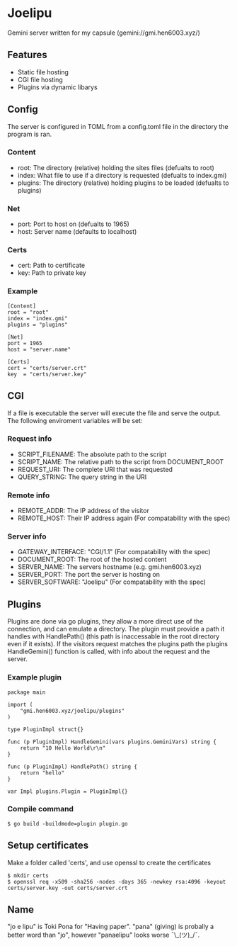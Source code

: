# Joelipu
Gemini server written for my capsule (gemini://gmi.hen6003.xyz/)

## Features
* Static file hosting
* CGI file hosting
* Plugins via dynamic libarys

## Config
The server is configured in TOML from a config.toml file in the directory the program is ran.

### Content
* root: The directory (relative) holding the sites files (defualts to root)
* index: What file to use if a directory is requested (defualts to index.gmi)
* plugins: The directory (relative) holding plugins to be loaded (defualts to plugins)

### Net
* port: Port to host on (defualts to 1965)
* host: Server name (defaults to localhost)

### Certs
* cert: Path to certificate
* key: Path to private key

### Example
```Example config
[Content]
root = "root"
index = "index.gmi"
plugins = "plugins"

[Net]
port = 1965
host = "server.name"

[Certs]
cert = "certs/server.crt"
key  = "certs/server.key"
```

## CGI
If a file is executable the server will execute the file and serve the output. The following enviroment variables will be set:

### Request info
* SCRIPT_FILENAME: The absolute path to the script
* SCRIPT_NAME: The relative path to the script from DOCUMENT_ROOT
* REQUEST_URI: The complete URI that was requested
* QUERY_STRING: The query string in the URI

### Remote info
* REMOTE_ADDR: The IP address of the visitor
* REMOTE_HOST: Their IP address again (For compatability with the spec)

### Server info
* GATEWAY_INTERFACE: "CGI/1.1" (For compatability with the spec)
* DOCUMENT_ROOT: The root of the hosted content
* SERVER_NAME: The servers hostname (e.g. gmi.hen6003.xyz)
* SERVER_PORT: The port the server is hosting on
* SERVER_SOFTWARE: "Joelipu" (For compatability with the spec)

## Plugins
Plugins are done via go plugins, they allow a more direct use of the connection, and can emulate a directory. The plugin must provide a path it handles with HandlePath() (this path is inaccessable in the root directory even if it exists). If the visitors request matches the plugins path the plugins HandleGemini() function is called, with info about the request and the server.

### Example plugin
```Example plugin code
package main

import (
	"gmi.hen6003.xyz/joelipu/plugins"
)

type PluginImpl struct{}

func (p PluginImpl) HandleGemini(vars plugins.GeminiVars) string {
	return "10 Hello World\r\n"
}

func (p PluginImpl) HandlePath() string {
	return "hello"
}

var Impl plugins.Plugin = PluginImpl{}
```

### Compile command
```Plugin compile command
$ go build -buildmode=plugin plugin.go
```

## Setup certificates
Make a folder called 'certs', and use openssl to create the certificates
```Example command
$ mkdir certs
$ openssl req -x509 -sha256 -nodes -days 365 -newkey rsa:4096 -keyout certs/server.key -out certs/server.crt
```

## Name
"jo e lipu" is Toki Pona for "Having paper". "pana" (giving) is probally a better word than "jo", however "panaelipu" looks worse ¯\\\_(ツ)\_/¯.
